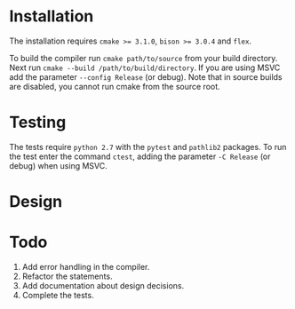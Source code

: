 Installation
============
The installation requires `cmake >= 3.1.0`, `bison >= 3.0.4` and `flex`.

To build the compiler run `cmake path/to/source` from your build directory. 
Next run `cmake --build /path/to/build/directory`.
If you are using MSVC add the parameter `--config Release` (or debug).
Note that in source builds are disabled, you cannot run cmake from the source root.

Testing
=======
The tests require `python 2.7` with the `pytest`  and `pathlib2` packages.
To run the test enter the command `ctest`, adding the parameter `-C Release` (or debug) when using MSVC.

Design
======


Todo
====
1. Add error handling in the compiler.
2. Refactor the statements.
3. Add documentation about design decisions.
4. Complete the tests.
